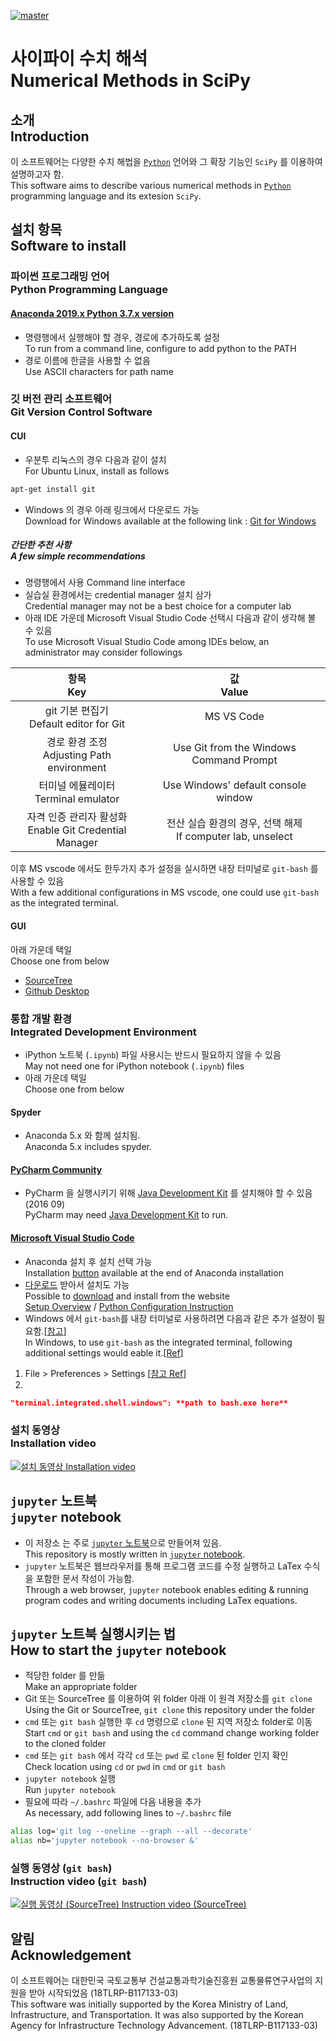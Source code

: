 [![master](https://github.com/kangwonlee/nmisp/workflows/CI/badge.svg)](https://github.com/kangwonlee/nmisp/actions)

# 사이파이 수치 해석<br>Numerical Methods in SciPy

## 소개<br>Introduction

이 소프트웨어는 다양한 수치 해법을 [`Python`](https://ko.wikipedia.org/wiki/%ED%8C%8C%EC%9D%B4%EC%8D%AC) 언어와 그 확장 기능인 `SciPy` 를 이용하여 설명하고자 함.<br>
This software aims to describe various numerical methods in [`Python`](https://en.wikipedia.org/wiki/Python_%28programming_language%29) programming language and its extesion `SciPy`.

## 설치 항목<br>Software to install

### 파이썬 프로그래밍 언어<br>Python Programming Language

#### [Anaconda 2019.x Python 3.7.x version](https://www.anaconda.com/distribution/) <br>

* 명령행에서 실행해야 할 경우, 경로에 추가하도록 설정<br>To run from a command line, configure to add python to the PATH
* 경로 이름에 한글을 사용할 수 없음<br>Use ASCII characters for path name

### 깃 버전 관리 소프트웨어<br>Git Version Control Software

#### CUI

* 우분투 리눅스의 경우 다음과 같이 설치<br>For Ubuntu Linux, install as follows

``` sh
apt-get install git
```

* Windows 의 경우 아래 링크에서 다운로드 가능<br>Download for Windows available at the following link :  [Git for Windows](https://git-scm.com/download/win)

##### 간단한 추천 사항<br>A few simple recommendations

* 명령행에서 사용 Command line interface<br>
* 실습실 환경에서는 credential manager 설치 삼가<br>Credential manager may not be a best choice for a computer lab
* 아래 IDE 가운데 Microsoft Visual Studio Code 선택시 다음과 같이 생각해 볼 수 있음<br>
To use Microsoft Visual Studio Code among IDEs below, an administrator may consider followings<br>

| 항목<br>Key | 값<br>Value |
|:-------:|:-------:|
| git 기본 편집기 <br> Default editor for Git | MS VS Code |
| 경로 환경 조정 <br> Adjusting Path environment | Use Git from the Windows Command Prompt |
| 터미널 에뮬레이터 <br>Terminal emulator | Use Windows' default console window |
| 자격 인증 관리자 활성화  <br> Enable Git Credential Manager | 전산 실습 환경의 경우, 선택 해제<br>If computer lab, unselect |

이후 MS vscode 에서도 한두가지 추가 설정을 실시하면 내장 터미널로 `git-bash` 를 사용할 수 있음<br>
With a few additional configurations in MS vscode, one could use `git-bash` as the integrated terminal.

#### GUI

아래 가운데 택일<br>Choose one from below 
* [SourceTree](https://www.sourcetreeapp.com/download/) 
* [Github Desktop](https://desktop.github.com/)

### 통합 개발 환경<br>Integrated Development Environment

* iPython 노트북 (`.ipynb`) 파일 사용시는 반드시 필요하지 않을 수 있음<br>May not need one for iPython notebook (`.ipynb`) files
* 아래 가운데 택일<br>Choose one from below 

#### Spyder

* Anaconda 5.x 와 함께 설치됨.<br>Anaconda 5.x includes spyder.

#### [PyCharm Community](https://www.jetbrains.com/pycharm/download/)

* PyCharm 을 실행시키기 위해 [Java Development Kit](http://www.oracle.com/technetwork/java/javase/downloads/index.html) 를 설치해야 할 수 있음 (2016 09)<br>
PyCharm may need [Java Development Kit](http://www.oracle.com/technetwork/java/javase/downloads/index.html) to run.

#### [Microsoft Visual Studio Code](https://code.visualstudio.com/download)

* Anaconda 설치 후 설치 선택 가능<br>
Installation [button](https://blogs.msdn.microsoft.com/pythonengineering/2018/02/15/visual-studio-code-is-now-shipping-with-anaconda/) available at the end of Anaconda installation<br>
* [다운로드](https://code.visualstudio.com/download) 받아서 설치도 가능<br>
Possible to [download](https://code.visualstudio.com/download) and install from the website<br>
[Setup Overview](https://code.visualstudio.com/docs/setup/setup-overview) / 
[Python Configuration Instruction](https://code.visualstudio.com/docs/python/python-tutorial)
* Windows 에서 `git-bash`를 내장 터미널로 사용하려면 다음과 같은 추가 설정이 필요함.\[[참고](https://code.visualstudio.com/docs/editor/integrated-terminal)\]<br>
In Windows, to use `git-bash` as the integrated terminal, following additional settings would eable it.\[[Ref](https://code.visualstudio.com/docs/editor/integrated-terminal)\]

1. File > Preferences > Settings [[참고 Ref](https://code.visualstudio.com/docs/getstarted/settings)\]
2. 
```json
"terminal.integrated.shell.windows": **path to bash.exe here**
```

### 설치 동영상<br>Installation video
[![설치 동영상 Installation video](https://i.ytimg.com/vi/NAQn1jQws3Q/hqdefault.jpg)](https://www.youtube.com/embed/videoseries?list=PLA6B0Lmr9oJNVqYMpfpbXxQCZxNrS1Xuo)

## `jupyter` 노트북<br>`jupyter` notebook

* 이 저장소 는 주로 [`jupyter` 노트북](http://blog.ncsoft.com/?p=21870)으로 만들어져 있음.<br>
This repository is mostly written in [`jupyter` notebook](http://arogozhnikov.github.io/2016/09/10/jupyter-features.html).<br>
* `jupyter` 노트북은 웹브라우저를 통해 프로그램 코드를 수정 실행하고 LaTex 수식을 포함한 문서 작성이 가능함.<br>
Through a web browser, `jupyter` notebook enables editing & running program codes and writing documents including LaTex equations.<br>

## `jupyter` 노트북 실행시키는 법<br>How to start the `jupyter` notebook

* 적당한 folder 를 만듦 <br> Make an appropriate folder
* Git 또는 SourceTree 를 이용하여 위 folder 아래 이 원격 저장소를 `git clone` <br> Using the Git or SourceTree, `git clone` this repository under the folder
* `cmd` 또는 `git bash` 실행한 후 `cd` 명령으로 `clone` 된 지역 저장소 folder로 이동 <br> Start `cmd` or `git bash` and using the `cd` command change working folder to the cloned folder
* `cmd` 또는 `git bash` 에서 각각 `cd` 또는 `pwd` 로 `clone` 된 folder 인지 확인 <br>Check location using `cd` or `pwd` in `cmd` or `git bash`
* `jupyter notebook` 실행 <br>Run `jupyter notebook`
* 필요에 따라 `~/.bashrc` 파일에 다음 내용을 추가<br>As necessary, add following lines to `~/.bashrc` file 


``` sh
alias log='git log --oneline --graph --all --decorate'
alias nb='jupyter notebook --no-browser &'
```

### 실행 동영상 (`git bash`) <br>Instruction video (`git bash`)

[![실행 동영상 (SourceTree) Instruction video (SourceTree)](https://i.ytimg.com/vi/El77Whu9UsE/hqdefault.jpg)](https://www.youtube.com/embed/videoseries?list=PLA6B0Lmr9oJO4x4NWWedfHnCOfelU3L39)

## 알림 <br> Acknowledgement

이 소프트웨어는 대한민국 국토교통부 건설교통과학기술진흥원 교통물류연구사업의 지원을 받아 시작되었음 (18TLRP-B117133-03)<br>
This software was initially supported by the Korea Ministry of Land, Infrastructure, and Transportation. It was also supported by the Korean Agency for Infrastructure Technology Advancement. (18TLRP-B117133-03)

